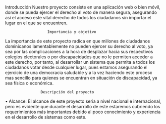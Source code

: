 Introducción 
Nuestro proyecto consiste en una aplicación web o bien móvil, donde se 
pueda ejercer el derecho al voto de manera segura, asegurando así el acceso 
este vital derecho de todos los ciudadanos sin importar el lugar en el que se 
encuentren.

                       Importancia y objetivo 
La importancia de este proyecto radica en que millones de ciudadanos 
dominicanos lamentablemente no pueden ejercer su derecho al voto, ya sea 
por las complicaciones a la hora de desplazar hacia sus respectivos colegios 
electorales o por discapacidades que no le permiten acceder a este derecho, 
por tanto, al desarrollar un sistema que permita a todos los ciudadanos votar 
desde cualquier lugar, pues estamos asegurando el ejercicio de una 
democracia saludable y a la vez haciendo este proceso mas sencillo para 
quienes se encuentran en situación de discapacidad, ya sea física o 
económica.

                    Descripción del proyecto 
• Alcance: El alcance de este proyecto seria a nivel nacional e 
internacional, pero es evidente que durante el desarrollo de este 
estaremos cubriendo los requerimientos más importantes debido al 
poco conocimiento y experiencia en el desarrollo de sistemas como 
este.
